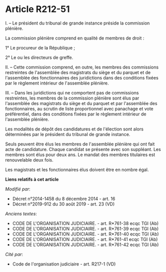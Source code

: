 # Article R212-51

I. – Le président du tribunal de grande instance préside la commission plénière.

La commission plénière comprend en qualité de membres de droit :

1° Le procureur de la République ;

2° Le ou les directeurs de greffe.

II. – Cette commission comprend, en outre, les membres des commissions restreintes de l'assemblée des magistrats du siège et
du parquet et de l'assemblée des fonctionnaires des juridictions dans des conditions fixées par le règlement intérieur de
l'assemblée plénière.

III. – Dans les juridictions qui ne comportent pas de commissions restreintes, les membres de la commission plénière sont
élus par l'assemblée des magistrats du siège et du parquet et par l'assemblée des fonctionnaires, au scrutin de liste
proportionnel avec panachage et vote préférentiel, dans des conditions fixées par le règlement intérieur de l'assemblée
plénière.

Les modalités de dépôt des candidatures et de l'élection sont alors déterminées par le président du tribunal de grande
instance.

Seuls peuvent être élus les membres de l'assemblée plénière qui ont fait acte de candidature. Chaque candidat se présente
avec son suppléant. Les membres sont élus pour deux ans. Le mandat des membres titulaires est renouvelable deux fois.

Les magistrats et les fonctionnaires élus doivent être en nombre égal.

**Liens relatifs à cet article**

_Modifié par_:

  - Décret n°2014-1458 du 8 décembre 2014 - art. 16
  - Décret n°2019-912 du 30 août 2019 - art. 23 (VD)

_Anciens textes_:

  - CODE DE L'ORGANISATION JUDICIAIRE. - art. R*761-38 ecqc TGI (Ab)
  - CODE DE L'ORGANISATION JUDICIAIRE. - art. R*761-39 ecqc TGI (Ab)
  - CODE DE L'ORGANISATION JUDICIAIRE. - art. R*761-40 ecqc TGI (Ab)
  - CODE DE L'ORGANISATION JUDICIAIRE. - art. R*761-41 ecqc TGI (Ab)
  - CODE DE L'ORGANISATION JUDICIAIRE. - art. R*761-42 ecqc TGI (Ab)

_Cité par_:

  - Code de l'organisation judiciaire - art. R217-1 (VD)
